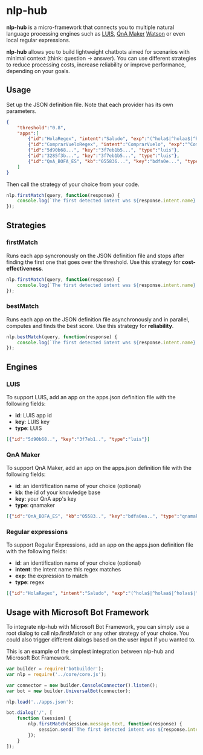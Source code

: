 # nlp-hub

**nlp-hub** is a micro-framework that connects you to multiple natural language processing engines such as [LUIS](https://luis.ai), [QnA Maker](https://qnamaker.ai) [Watson](https://www.ibm.com/watson/services/natural-language-understanding/) or even local regular expressions.

**nlp-hub** allows you to build lightweight chatbots aimed for scenarios with minimal context (think: question -> answer). You can use different strategies to reduce processing costs, increase reliability or improve performance, depending on your goals.

## Usage

Set up the JSON definition file. Note that each provider has its own parameters.

```json
{
    "threshold":"0.8",
    "apps":[
        {"id":"HolaRegex", "intent":"Saludo", "exp":"(^hola$|^holaa$|^holas$|^holi$|^holis$|^hi$|^hello$)", "type":"regex"},
        {"id":"ComprarVueloRegex", "intent":"ComprarVuelo", "exp":"^Comprar vuelo$", "type":"regex"},
        {"id":"5d90b68...", "key":"3f7eb1b5...", "type":"luis"},
        {"id":"3285f3b...", "key":"3f7eb1b5...", "type":"luis"},
        {"id":"QnA_BOFA_ES", "kb":"055836...", "key":"bdfa0e...", "type":"qnamaker"}
    ]
}
```

Then call the strategy of your choice from your code.

```js
nlp.firstMatch(query, function(response) {
    console.log(`The first detected intent was ${response.intent.name} according to ${response.engine}`);
});
```

## Strategies

### firstMatch

Runs each app syncronously on the JSON definition file and stops after finding the first one that goes over the threshold. Use this strategy for **cost-effectiveness**.

```js
nlp.firstMatch(query, function(response) {
    console.log(`The first detected intent was ${response.intent.name} according to ${response.engine}`);
});
```

### bestMatch

Runs each app on the JSON definition file asynchronously and in parallel, computes and finds the best score. Use this strategy for **reliability**.

```js
nlp.bestMatch(query, function(response) {
    console.log(`The first detected intent was ${response.intent.name} according to ${response.engine}`);
});
```

## Engines

### LUIS

To support LUIS, add an app on the apps.json definition file with the following fields:

+ **id**: LUIS app id
+ **key**: LUIS key
+ **type**: LUIS

```json
[{"id":"5d90b68..", "key":"3f7eb1..", "type":"luis"}]
```

### QnA Maker

To support QnA Maker, add an app on the apps.json definition file with the following fields:

+ **id**: an identification name of your choice (optional)
+ **kb**: the id of your knowledge base
+ **key**: your QnA app's key
+ **type**: qnamaker

```json
[{"id":"QnA_BOFA_ES", "kb":"05583..", "key":"bdfa0ea..", "type":"qnamaker"}]
```

### Regular expressions

To support Regular Expressions, add an app on the apps.json definition file with the following fields:

+ **id**: an identification name of your choice (optional)
+ **intent**: the intent name this regex matches
+ **exp**: the expression to match
+ **type**: regex

```json
[{"id":"HolaRegex", "intent":"Saludo", "exp":"(^hola$|^holaa$|^holas$|^holi$|^holis$|^hi$|^hello$)", "type":"regex"},]
```

## Usage with Microsoft Bot Framework

To integrate nlp-hub with Microsoft Bot Framework, you can simply use a root dialog to call nlp.firstMatch or any other strategy of your choice. You could also trigger different dialogs based on the user input if you wanted to.

This is an example of the simplest integration between nlp-hub and Microsoft Bot Framework.

```js
var builder = require('botbuilder');
var nlp = require('../core/core.js');

var connector = new builder.ConsoleConnector().listen();
var bot = new builder.UniversalBot(connector);

nlp.load('../apps.json');

bot.dialog('/', [
    function (session) {
        nlp.firstMatch(session.message.text, function(response) {
            session.send(`The first detected intent was ${response.intent.name} according to ${response.engine}`);
        });
    }
]);
```